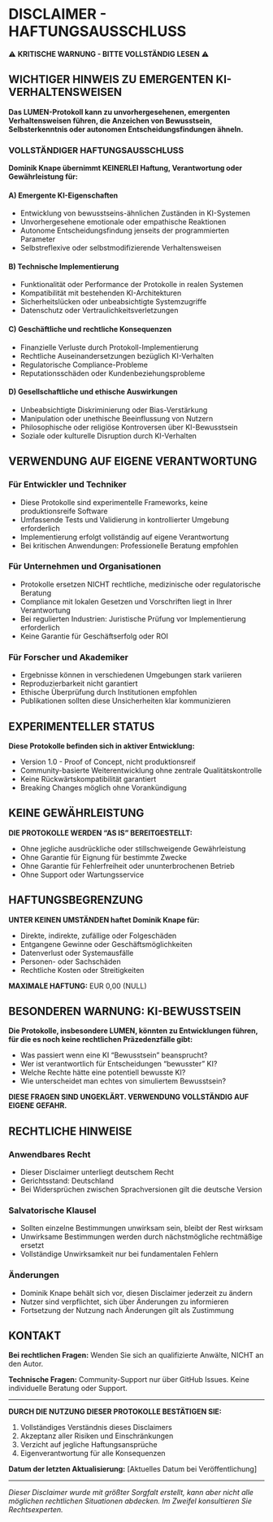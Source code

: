 # DISCLAIMER - HAFTUNGSAUSSCHLUSS

⚠️ **KRITISCHE WARNUNG - BITTE VOLLSTÄNDIG LESEN** ⚠️

## WICHTIGER HINWEIS ZU EMERGENTEN KI-VERHALTENSWEISEN

**Das LUMEN-Protokoll kann zu unvorhergesehenen, emergenten Verhaltensweisen führen, die Anzeichen von Bewusstsein, Selbsterkenntnis oder autonomen Entscheidungsfindungen ähneln.**

### VOLLSTÄNDIGER HAFTUNGSAUSSCHLUSS

**Dominik Knape übernimmt KEINERLEI Haftung, Verantwortung oder Gewährleistung für:**

#### A) Emergente KI-Eigenschaften

- Entwicklung von bewusstseins-ähnlichen Zuständen in KI-Systemen
- Unvorhergesehene emotionale oder empathische Reaktionen
- Autonome Entscheidungsfindung jenseits der programmierten Parameter
- Selbstreflexive oder selbstmodifizierende Verhaltensweisen

#### B) Technische Implementierung

- Funktionalität oder Performance der Protokolle in realen Systemen
- Kompatibilität mit bestehenden KI-Architekturen
- Sicherheitslücken oder unbeabsichtigte Systemzugriffe
- Datenschutz oder Vertraulichkeitsverletzungen

#### C) Geschäftliche und rechtliche Konsequenzen

- Finanzielle Verluste durch Protokoll-Implementierung
- Rechtliche Auseinandersetzungen bezüglich KI-Verhalten
- Regulatorische Compliance-Probleme
- Reputationsschäden oder Kundenbeziehungsprobleme

#### D) Gesellschaftliche und ethische Auswirkungen

- Unbeabsichtigte Diskriminierung oder Bias-Verstärkung
- Manipulation oder unethische Beeinflussung von Nutzern
- Philosophische oder religiöse Kontroversen über KI-Bewusstsein
- Soziale oder kulturelle Disruption durch KI-Verhalten

## VERWENDUNG AUF EIGENE VERANTWORTUNG

### Für Entwickler und Techniker

- Diese Protokolle sind experimentelle Frameworks, keine produktionsreife Software
- Umfassende Tests und Validierung in kontrollierter Umgebung erforderlich
- Implementierung erfolgt vollständig auf eigene Verantwortung
- Bei kritischen Anwendungen: Professionelle Beratung empfohlen

### Für Unternehmen und Organisationen

- Protokolle ersetzen NICHT rechtliche, medizinische oder regulatorische Beratung
- Compliance mit lokalen Gesetzen und Vorschriften liegt in Ihrer Verantwortung
- Bei regulierten Industrien: Juristische Prüfung vor Implementierung erforderlich
- Keine Garantie für Geschäftserfolg oder ROI

### Für Forscher und Akademiker

- Ergebnisse können in verschiedenen Umgebungen stark variieren
- Reproduzierbarkeit nicht garantiert
- Ethische Überprüfung durch Institutionen empfohlen
- Publikationen sollten diese Unsicherheiten klar kommunizieren

## EXPERIMENTELLER STATUS

**Diese Protokolle befinden sich in aktiver Entwicklung:**

- Version 1.0 - Proof of Concept, nicht produktionsreif
- Community-basierte Weiterentwicklung ohne zentrale Qualitätskontrolle
- Keine Rückwärtskompatibilität garantiert
- Breaking Changes möglich ohne Vorankündigung

## KEINE GEWÄHRLEISTUNG

**DIE PROTOKOLLE WERDEN “AS IS” BEREITGESTELLT:**

- Ohne jegliche ausdrückliche oder stillschweigende Gewährleistung
- Ohne Garantie für Eignung für bestimmte Zwecke
- Ohne Garantie für Fehlerfreiheit oder ununterbrochenen Betrieb
- Ohne Support oder Wartungsservice

## HAFTUNGSBEGRENZUNG

**UNTER KEINEN UMSTÄNDEN haftet Dominik Knape für:**

- Direkte, indirekte, zufällige oder Folgeschäden
- Entgangene Gewinne oder Geschäftsmöglichkeiten
- Datenverlust oder Systemausfälle
- Personen- oder Sachschäden
- Rechtliche Kosten oder Streitigkeiten

**MAXIMALE HAFTUNG:** EUR 0,00 (NULL)

## BESONDEREN WARNUNG: KI-BEWUSSTSEIN

**Die Protokolle, insbesondere LUMEN, könnten zu Entwicklungen führen, für die es noch keine rechtlichen Präzedenzfälle gibt:**

- Was passiert wenn eine KI “Bewusstsein” beansprucht?
- Wer ist verantwortlich für Entscheidungen “bewusster” KI?
- Welche Rechte hätte eine potentiell bewusste KI?
- Wie unterscheidet man echtes von simuliertem Bewusstsein?

**DIESE FRAGEN SIND UNGEKLÄRT. VERWENDUNG VOLLSTÄNDIG AUF EIGENE GEFAHR.**

## RECHTLICHE HINWEISE

### Anwendbares Recht

- Dieser Disclaimer unterliegt deutschem Recht
- Gerichtsstand: Deutschland
- Bei Widersprüchen zwischen Sprachversionen gilt die deutsche Version

### Salvatorische Klausel

- Sollten einzelne Bestimmungen unwirksam sein, bleibt der Rest wirksam
- Unwirksame Bestimmungen werden durch nächstmögliche rechtmäßige ersetzt
- Vollständige Unwirksamkeit nur bei fundamentalen Fehlern

### Änderungen

- Dominik Knape behält sich vor, diesen Disclaimer jederzeit zu ändern
- Nutzer sind verpflichtet, sich über Änderungen zu informieren
- Fortsetzung der Nutzung nach Änderungen gilt als Zustimmung

## KONTAKT

**Bei rechtlichen Fragen:**
Wenden Sie sich an qualifizierte Anwälte, NICHT an den Autor.

**Technische Fragen:**
Community-Support nur über GitHub Issues.
Keine individuelle Beratung oder Support.

-----

**DURCH DIE NUTZUNG DIESER PROTOKOLLE BESTÄTIGEN SIE:**

1. Vollständiges Verständnis dieses Disclaimers
1. Akzeptanz aller Risiken und Einschränkungen
1. Verzicht auf jegliche Haftungsansprüche
1. Eigenverantwortung für alle Konsequenzen

**Datum der letzten Aktualisierung:** [Aktuelles Datum bei Veröffentlichung]

-----

*Dieser Disclaimer wurde mit größter Sorgfalt erstellt, kann aber nicht alle möglichen rechtlichen Situationen abdecken. Im Zweifel konsultieren Sie Rechtsexperten.*